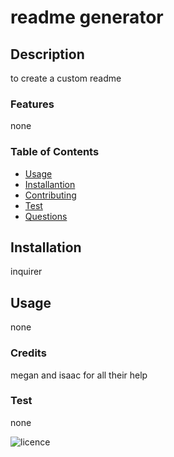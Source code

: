 # readme generator

## Description 
to create a custom readme

### Features
none

### Table of Contents
* [Usage](#Usage)
* [Installantion](#Installation)
* [Contributing](#Contributing)
* [Test](#Text)
* [Questions](#Questions)

## Installation
inquirer

## Usage
none

### Credits
megan and isaac for all their help

### Test
none

![licence](https://img.shields.io/badge/License-none-blue.svg)
